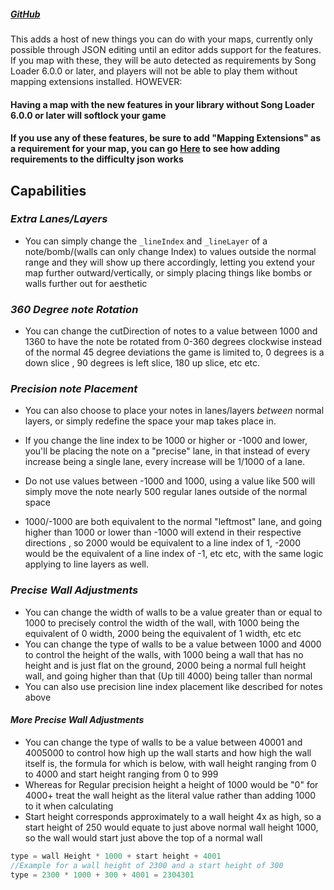 ##### [GitHub](https://github.com/Kylemc1413/MappingExtensions)
This adds a host of new things you can do with your maps, currently only possible through JSON editing until an editor adds support for the features. If you map with these, they will be auto detected as requirements by Song Loader 6.0.0 or later, and players will not be able to play them without mapping extensions installed. HOWEVER:

#### Having a map with the new features in your library without Song Loader 6.0.0 or later will softlock your game

#### If you use any of these features, be sure to add "Mapping Extensions" as a requirement for your map, you can go [Here](https://github.com/Kylemc1413/SongCore/blob/master/README.md) to see how adding requirements to the difficulty json works
## Capabilities
### _Extra Lanes/Layers_
- You can simply change the `_lineIndex`  and `_lineLayer` of a note/bomb/(walls can only change Index) to values outside the normal range and they will show up there accordingly, letting you extend your map further outward/vertically, or simply placing things like bombs or walls further out for aesthetic

### _360 Degree note Rotation_
- You can change the cutDirection of notes to a value between 1000 and 1360 to have the note be rotated from 0-360 degrees clockwise instead of the normal 45 degree deviations the game is limited to, 0 degrees is a down slice , 90 degrees is left slice, 180 up slice,  etc etc.

### _Precision note Placement_
- You can also choose to place your notes in lanes/layers *between* normal layers, or simply redefine the space your map takes place in.

- If you change the line index to be 1000 or higher or -1000 and lower, you'll be placing the note on a "precise" lane, in that instead of every increase being a single lane, every increase will be 1/1000 of a lane.

- Do not use values between -1000 and 1000, using a value like 500 will simply move the note nearly 500 regular lanes outside of the normal space

- 1000/-1000 are both equivalent to the normal "leftmost" lane, and going higher than 1000 or lower than -1000 will extend in their respective directions , so 2000 would be equivalent to a line index of 1, -2000 would be the equivalent of a line index of -1, etc etc, with the same logic applying to line layers as well. 

### _Precise Wall Adjustments_
- You can change the width of walls to be a value greater than or equal to 1000 to precisely control the width of the wall, with 1000 being the equivalent of 0 width, 2000 being the equivalent of 1 width, etc etc
- You can change the type of walls to be a value between 1000 and 4000 to control the height of the walls, with 1000 being a wall that has no height and is just flat on the ground, 2000 being a normal full height wall, and going higher than that (Up till 4000) being taller than normal
- You can also use precision line index placement like described for notes above
#### _More Precise Wall Adjustments_
- You can change the type of walls to be a value between 40001 and 4005000 to control how high up the wall starts and how high the wall itself is, the formula for which is below, with wall height ranging from 0 to 4000 and start height ranging from 0 to 999
- Whereas for Regular precision height a height of 1000 would be "0" for 4000+ treat the wall height as the literal value rather than adding 1000 to it when calculating
- Start height corresponds approximately to a wall height 4x as high, so a start height of 250 would equate to just above normal wall height 1000, so the wall would start just above the top of a normal wall
```cs
type = wall Height * 1000 + start height + 4001
//Example for a wall height of 2300 and a start height of 300
type = 2300 * 1000 + 300 + 4001 = 2304301
```
